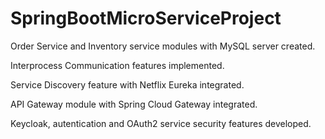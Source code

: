 # SpringBootMicroServiceProject

Order Service and Inventory service modules with MySQL server created.

Interprocess Communication features implemented.

Service Discovery feature with Netflix Eureka integrated.

API Gateway module with Spring Cloud Gateway integrated.

Keycloak, autentication and OAuth2 service security features developed.
